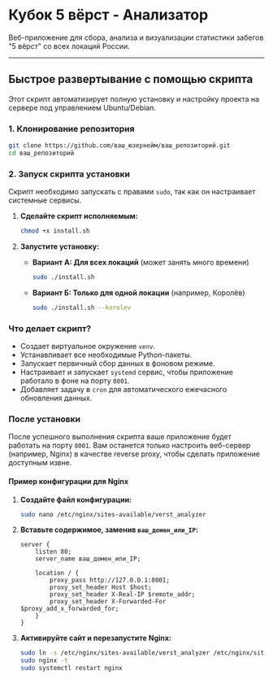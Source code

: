 # Кубок 5 вёрст - Анализатор

Веб-приложение для сбора, анализа и визуализации статистики забегов "5 вёрст" со всех локаций России.

---

## Быстрое развертывание с помощью скрипта

Этот скрипт автоматизирует полную установку и настройку проекта на сервере под управлением Ubuntu/Debian.

### 1. Клонирование репозитория

```bash
git clone https://github.com/ваш_юзернейм/ваш_репозиторий.git
cd ваш_репозиторий
```

### 2. Запуск скрипта установки

Скрипт необходимо запускать с правами `sudo`, так как он настраивает системные сервисы.

1.  **Сделайте скрипт исполняемым:**
    ```bash
    chmod +x install.sh
    ```

2.  **Запустите установку:**

    *   **Вариант А: Для всех локаций** (может занять много времени)
        ```bash
        sudo ./install.sh
        ```

    *   **Вариант Б: Только для одной локации** (например, Королёв)
        ```bash
        sudo ./install.sh --korolev
        ```

### Что делает скрипт?

- Создает виртуальное окружение `venv`.
- Устанавливает все необходимые Python-пакеты.
- Запускает первичный сбор данных в фоновом режиме.
- Настраивает и запускает `systemd` сервис, чтобы приложение работало в фоне на порту `8001`.
- Добавляет задачу в `cron` для автоматического ежечасного обновления данных.

### После установки

После успешного выполнения скрипта ваше приложение будет работать на порту `8001`. Вам останется только настроить веб-сервер (например, Nginx) в качестве reverse proxy, чтобы сделать приложение доступным извне.

#### Пример конфигурации для Nginx

1.  **Создайте файл конфигурации:**
    ```bash
    sudo nano /etc/nginx/sites-available/verst_analyzer
    ```
2.  **Вставьте содержимое, заменив `ваш_домен_или_IP`:**
    ```nginx
    server {
        listen 80;
        server_name ваш_домен_или_IP;

        location / {
            proxy_pass http://127.0.0.1:8001;
            proxy_set_header Host $host;
            proxy_set_header X-Real-IP $remote_addr;
            proxy_set_header X-Forwarded-For $proxy_add_x_forwarded_for;
        }
    }
    ```
3.  **Активируйте сайт и перезапустите Nginx:**
    ```bash
    sudo ln -s /etc/nginx/sites-available/verst_analyzer /etc/nginx/sites-enabled/
    sudo nginx -t
    sudo systemctl restart nginx
    ```